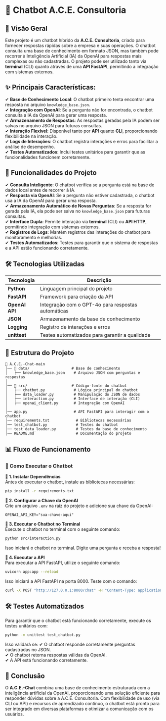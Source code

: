 
# 🤖 Chatbot A.C.E. Consultoria

## 📌 Visão Geral
Este projeto é um chatbot híbrido da **A.C.E. Consultoria**, criado para fornecer respostas rápidas sobre a empresa e suas operações. O chatbot consulta uma base de conhecimento em formato JSON, mas também pode recorrer à Inteligência Artificial (IA) da OpenAI para respostas mais complexas ou não cadastradas. O projeto pode ser utilizado tanto via **terminal** (CLI) quanto através de uma **API FastAPI**, permitindo a integração com sistemas externos.

## ✨ Principais Características:
✔ **Base de Conhecimento Local**: O chatbot primeiro tenta encontrar uma resposta no arquivo `knowledge_base.json`.  
✔ **Integração com OpenAI**: Se a pergunta não for encontrada, o chatbot consulta a IA da OpenAI para gerar uma resposta.  
✔ **Armazenamento de Respostas**: As respostas geradas pela IA podem ser salvas no arquivo JSON para futuras consultas.  
✔ **Interação Flexível**: Disponível tanto por **API** quanto **CLI**, proporcionando flexibilidade na interação.  
✔ **Logs de Interações**: O chatbot registra interações e erros para facilitar a análise de desempenho.  
✔ **Testes Automatizados**: Inclui testes unitários para garantir que as funcionalidades funcionem corretamente.

## 🎯 Funcionalidades do Projeto
✔ **Consulta Inteligente**: O chatbot verifica se a pergunta está na base de dados local antes de recorrer à IA.  
✔ **Resposta via OpenAI**: Se a pergunta não estiver cadastrada, o chatbot usa a IA da OpenAI para gerar uma resposta.  
✔ **Armazenamento Automático de Novas Perguntas**: Se a resposta for gerada pela IA, ela pode ser salva no `knowledge_base.json` para futuras consultas.  
✔ **Interface Dupla**: Permite interação via **terminal** (CLI) ou **API HTTP**, permitindo integração com sistemas externos.  
✔ **Registros de Logs**: Mantém registros das interações do chatbot para monitoramento e melhorias.  
✔ **Testes Automatizados**: Testes para garantir que o sistema de respostas e a API estão funcionando corretamente.

## 🛠️ Tecnologias Utilizadas
| Tecnologia     | Descrição                                           |
|----------------|-----------------------------------------------------|
| **Python**     | Linguagem principal do projeto                      |
| **FastAPI**    | Framework para criação da API                       |
| **OpenAI API** | Integração com o GPT-4o para respostas automáticas  |
| **JSON**       | Armazenamento da base de conhecimento               |
| **Logging**    | Registro de interações e erros                      |
| **unittest**   | Testes automatizados para garantir a qualidade      |

## 📁 Estrutura do Projeto
```
📂 A.C.E.-Chat-main  
│── 📂 data/                   # Base de conhecimento  
│   ├── knowledge_base.json    # Arquivo JSON com perguntas e respostas  
│
│── 📂 src/                    # Código-fonte do chatbot  
│   ├── chatbot.py             # Lógica principal do chatbot  
│   ├── data_loader.py         # Manipulação do JSON de dados  
│   ├── interaction.py         # Interface de interação (CLI)  
│   ├── openai_client.py       # Integração com OpenAI  
│
│── app.py                     # API FastAPI para interagir com o chatbot  
│── requirements.txt            # Bibliotecas necessárias  
│── test_chatbot.py             # Testes do chatbot  
│── test_data_loader.py         # Testes da base de conhecimento  
│── README.md                   # Documentação do projeto  
```

## 📊 Fluxo de Funcionamento

### 🚀 Como Executar o Chatbot
**📌 1. Instalar Dependências**  
Antes de executar o chatbot, instale as bibliotecas necessárias:

```bash
pip install -r requirements.txt
```

**📌 2. Configurar a Chave da OpenAI**  
Crie um arquivo `.env` na raiz do projeto e adicione sua chave da OpenAI:

```
OPENAI_API_KEY="sua-chave-aqui"
```

**📌 3. Executar o Chatbot no Terminal**  
Execute o chatbot no terminal com o seguinte comando:

```bash
python src/interaction.py
```

Isso iniciará o chatbot no terminal. Digite uma pergunta e receba a resposta!

**📌 4. Executar a API**  
Para executar a API FastAPI, utilize o seguinte comando:

```bash
uvicorn app:app --reload
```

Isso iniciará a API FastAPI na porta 8000. Teste com o comando:

```bash
curl -X POST "http://127.0.0.1:8000/chat" -H "Content-Type: application/json" -d '{"question": "O que é a A.C.E. Consultoria?"}'
```

## 🛠️ Testes Automatizados
Para garantir que o chatbot está funcionando corretamente, execute os testes unitários com:

```bash
python -m unittest test_chatbot.py
```

Isso validará se:
✔ O chatbot responde corretamente perguntas cadastradas no JSON.  
✔ O chatbot retorna respostas válidas da OpenAI.  
✔ A API está funcionando corretamente.

## 📌 Conclusão
O **A.C.E.-Chat** combina uma base de conhecimento estruturada com a inteligência artificial da OpenAI, proporcionando uma solução eficiente para responder dúvidas sobre a A.C.E. Consultoria. Com flexibilidade de uso (via CLI ou API) e recursos de aprendizado contínuo, o chatbot está pronto para ser integrado em diversas plataformas e otimizar a comunicação com os usuários.
